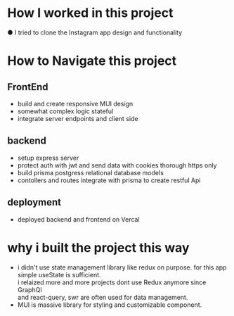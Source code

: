 # How I worked in this project

● I tried to clone the Instagram app design and functionality

# How to Navigate this project
##  FrontEnd
* build and create responsive MUI design
* somewhat complex logic stateful
* integrate server endpoints and client side

##  backend
* setup express server
* protect auth with jwt and send data with cookies thorough https only
* build prisma postgress relational database models
* contollers and routes integrate with prisma to create restful Api

## deployment
* deployed backend and frontend on Vercal

# why i built the project this way
* i didn't use state management library like redux on purpose. for this app simple useState is sufficient.<br />
i relaized more and more projects dont use Redux anymore since GraphQl<br/> and react-query, swr are often used for data management.
* MUI is massive library for styling and customizable component.
